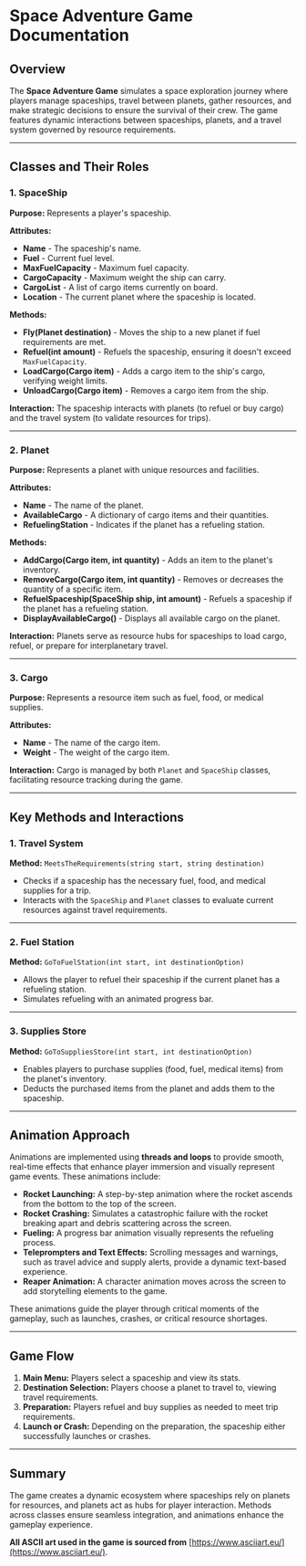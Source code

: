 # Space Adventure Game Documentation

## Overview
The **Space Adventure Game** simulates a space exploration journey where players manage spaceships, travel between planets, gather resources, and make strategic decisions to ensure the survival of their crew. The game features dynamic interactions between spaceships, planets, and a travel system governed by resource requirements.

---

## Classes and Their Roles

### 1. SpaceShip
**Purpose:** Represents a player's spaceship.

**Attributes:**
- **Name** - The spaceship's name.
- **Fuel** - Current fuel level.
- **MaxFuelCapacity** - Maximum fuel capacity.
- **CargoCapacity** - Maximum weight the ship can carry.
- **CargoList** - A list of cargo items currently on board.
- **Location** - The current planet where the spaceship is located.

**Methods:**
- **Fly(Planet destination)** - Moves the ship to a new planet if fuel requirements are met.
- **Refuel(int amount)** - Refuels the spaceship, ensuring it doesn't exceed `MaxFuelCapacity`.
- **LoadCargo(Cargo item)** - Adds a cargo item to the ship's cargo, verifying weight limits.
- **UnloadCargo(Cargo item)** - Removes a cargo item from the ship.

**Interaction:** The spaceship interacts with planets (to refuel or buy cargo) and the travel system (to validate resources for trips).

---

### 2. Planet
**Purpose:** Represents a planet with unique resources and facilities.

**Attributes:**
- **Name** - The name of the planet.
- **AvailableCargo** - A dictionary of cargo items and their quantities.
- **RefuelingStation** - Indicates if the planet has a refueling station.

**Methods:**
- **AddCargo(Cargo item, int quantity)** - Adds an item to the planet's inventory.
- **RemoveCargo(Cargo item, int quantity)** - Removes or decreases the quantity of a specific item.
- **RefuelSpaceship(SpaceShip ship, int amount)** - Refuels a spaceship if the planet has a refueling station.
- **DisplayAvailableCargo()** - Displays all available cargo on the planet.

**Interaction:** Planets serve as resource hubs for spaceships to load cargo, refuel, or prepare for interplanetary travel.

---

### 3. Cargo
**Purpose:** Represents a resource item such as fuel, food, or medical supplies.

**Attributes:**
- **Name** - The name of the cargo item.
- **Weight** - The weight of the cargo item.

**Interaction:** Cargo is managed by both `Planet` and `SpaceShip` classes, facilitating resource tracking during the game.

---

## Key Methods and Interactions

### 1. Travel System
**Method:** `MeetsTheRequirements(string start, string destination)`
- Checks if a spaceship has the necessary fuel, food, and medical supplies for a trip.
- Interacts with the `SpaceShip` and `Planet` classes to evaluate current resources against travel requirements.

---

### 2. Fuel Station
**Method:** `GoToFuelStation(int start, int destinationOption)`
- Allows the player to refuel their spaceship if the current planet has a refueling station.
- Simulates refueling with an animated progress bar.

---

### 3. Supplies Store
**Method:** `GoToSuppliesStore(int start, int destinationOption)`
- Enables players to purchase supplies (food, fuel, medical items) from the planet's inventory.
- Deducts the purchased items from the planet and adds them to the spaceship.

---

## Animation Approach
Animations are implemented using **threads and loops** to provide smooth, real-time effects that enhance player immersion and visually represent game events. These animations include:

- **Rocket Launching:** A step-by-step animation where the rocket ascends from the bottom to the top of the screen.
- **Rocket Crashing:** Simulates a catastrophic failure with the rocket breaking apart and debris scattering across the screen.
- **Fueling:** A progress bar animation visually represents the refueling process.
- **Teleprompters and Text Effects:** Scrolling messages and warnings, such as travel advice and supply alerts, provide a dynamic text-based experience.
- **Reaper Animation:** A character animation moves across the screen to add storytelling elements to the game.

These animations guide the player through critical moments of the gameplay, such as launches, crashes, or critical resource shortages.

---

## Game Flow
1. **Main Menu:** Players select a spaceship and view its stats.
2. **Destination Selection:** Players choose a planet to travel to, viewing travel requirements.
3. **Preparation:** Players refuel and buy supplies as needed to meet trip requirements.
4. **Launch or Crash:** Depending on the preparation, the spaceship either successfully launches or crashes.

---

## Summary
The game creates a dynamic ecosystem where spaceships rely on planets for resources, and planets act as hubs for player interaction. Methods across classes ensure seamless integration, and animations enhance the gameplay experience.

**All ASCII art used in the game is sourced from** [https://www.asciiart.eu/](https://www.asciiart.eu/).
